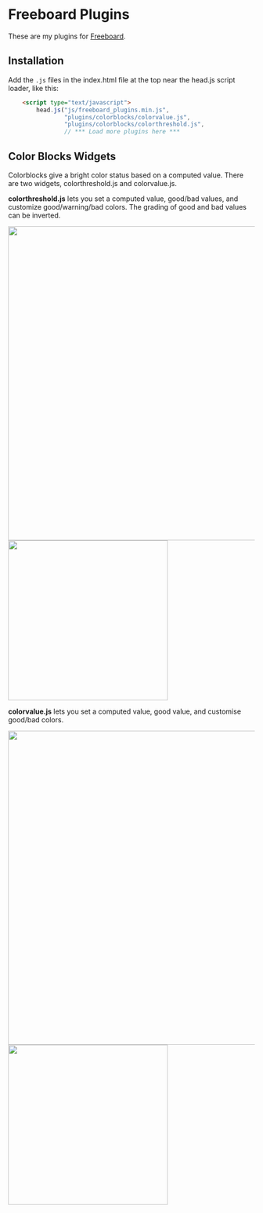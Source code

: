 Freeboard Plugins
=================

These are my plugins for [Freeboard][fb]. 

[fb]: https://github.com/Freeboard/freeboard

## Installation

Add the `.js` files in the index.html file at the top near the head.js script 
loader, like this:
```html
    <script type="text/javascript">
        head.js("js/freeboard_plugins.min.js",
                "plugins/colorblocks/colorvalue.js",
                "plugins/colorblocks/colorthreshold.js",
                // *** Load more plugins here ***
```

## Color Blocks Widgets
Colorblocks give a bright color status based on a computed value. There are two
widgets, colorthreshold.js and colorvalue.js.

__colorthreshold.js__ lets you set a computed value, good/bad values, and customize
good/warning/bad colors. The grading of good and bad values can be inverted.

<img src="https://user-images.githubusercontent.com/35010457/34471180-c2814a48-eef6-11e7-9180-571ecae1c6b8.png" width="640">
<img src="https://user-images.githubusercontent.com/35010457/34471177-c20178d6-eef6-11e7-9efc-5b1f4034a27f.png" width="326">

__colorvalue.js__ lets you set a computed value, good value, and customise good/bad
colors.

<img src="https://user-images.githubusercontent.com/35010457/34471179-c2588432-eef6-11e7-860e-91e4e4de1c36.png" width="640">
<img src="https://user-images.githubusercontent.com/35010457/34471178-c22d8098-eef6-11e7-8d18-33ccfe44378a.png" width="326">



